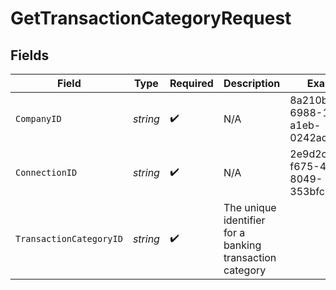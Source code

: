 # GetTransactionCategoryRequest


## Fields

| Field                                                    | Type                                                     | Required                                                 | Description                                              | Example                                                  |
| -------------------------------------------------------- | -------------------------------------------------------- | -------------------------------------------------------- | -------------------------------------------------------- | -------------------------------------------------------- |
| `CompanyID`                                              | *string*                                                 | :heavy_check_mark:                                       | N/A                                                      | 8a210b68-6988-11ed-a1eb-0242ac120002                     |
| `ConnectionID`                                           | *string*                                                 | :heavy_check_mark:                                       | N/A                                                      | 2e9d2c44-f675-40ba-8049-353bfcb5e171                     |
| `TransactionCategoryID`                                  | *string*                                                 | :heavy_check_mark:                                       | The unique identifier for a banking transaction category |                                                          |